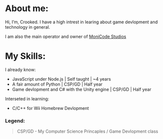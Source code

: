 # About me:
Hi, I’m, Crooked. I have a high intrest in learing about game devlopment and technology in general.

I am also the main operator and owner of [MoniCode Studios](https://github.com/MoniCode-Studios)

# My Skills: 
I already know:
- JavaScript under Node.js | Self taught | ~4 years
- A fair amount of Python | CSP/GD | Half year
- Game devlopment and C# with the Unity engine | CSP/GD | Half year

Interseted in learning:
- C/C++ for Wii Homebrew Devlopment

### Legend:
> CSP/GD - My Computer Science Princaples / Game Devlopment class
